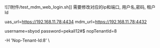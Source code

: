 ![[1附件/test_mdm_web_login.sh]]
需要修改对应的ip和端口, 用户名,密码, 租户Id


uas_url=https://192.168.11.78:4434
mdm_url=https://192.168.11.78:4432

username=sbyod
password=pekall12#$
nopTenantId=8

 -H 'Nop-Tenant-Id:8' \